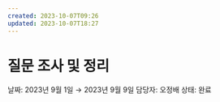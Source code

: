 ```yaml
---
created: 2023-10-07T09:26
updated: 2023-10-07T18:27
---
```

# 질문 조사 및 정리

날짜: 2023년 9월 1일 → 2023년 9월 9일
담당자: 오정배
상태: 완료